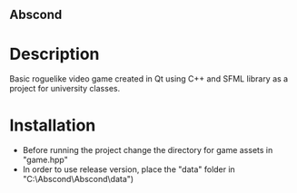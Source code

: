 ## Abscond
# Description
Basic roguelike video game created in Qt using C++ and SFML library as a project for university classes.
# Installation
* Before running the project change the directory for game assets in "game.hpp"
* In order to use release version, place the "data" folder in "C:\Abscond\Abscond\data")
